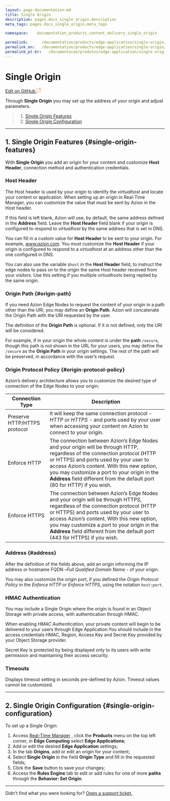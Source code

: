```yaml
---
layout: page-documentation-md
title: Single Origin
description: pages.docs_single_origin.description
meta_tags: pages.docs_single_origin.meta_tags

namespace:    documentation_products_content_delivery_single_origin

permalink:      /documentation/products/edge-application/single-origin/
permalink_en:   /documentation/products/edge-application/single-origin/
permalink_pt-br:   /documentacao/produtos/edge-application/single-origin/
---
```

# Single **Origin**

[Edit on GitHub <svg width="14" height="14" xmlns="http://www.w3.org/2000/svg"><g fill="none" stroke="#F3652B"><path d="M4.81.71H.672v11.43H12.1V8.001" stroke-width=".8"/><path d="M6.87.786h5.155V5.94M6.31 6.5L12.026.786"/></g></svg>](https://github.com/aziontech/docs_en/edit/master/edge-application/single-origin/2021-01-14-index.md)

Through **Single Origin** you may set up the address of your origin and adjust parameters.

> 1. [Single Origin Features](#single-origin-features)
> 2. [Single Origin Configuration](#single-origin-configuration)

---

## 1. Single Origin Features {#single-origin-features}

With **Single Origin** you add an origin for your content and customize **Host Header**, connection method and authentication credentials.

### Host Header

The Host header is used by your origin to identify the *virtualhost* and locate your content or application. When setting up an origin in Real-Time Manager, you can customize the value that must be sent by Azion in the Host header.

If this field is left blank, Azion will use, by default, the same address defined in the **Address** field. Leave the **Host Header** field blank if your origin is configured to respond to *virtualhost* by the same address that is set in DNS.

You can fill in a custom value for **Host Header** to be sent to your origin. For example, *www.azion.com*. You must customize the **Host Header** if your origin is configured to respond to a *virtualhost* at an address other than the one configured in DNS.

You can also use the variable `$host` in the **Host Header** field, to instruct the edge nodes to pass on to the origin the same Host header received from your visitors. Use this setting if you multiple *virtualhosts* being replied by the same origin.

### Origin Path  {#origin-path}

If you need Azion Edge Nodes to request the content of your origin in a path other than the URI, you may define an **Origin Path**. Azion will concatenate the Origin Path with the URI requested by the user.

The definition of the **Origin Path** is optional. If it is not defined, only the URI will be considered.

For example, if in your origin the whole content is under the **path** `/secure`, though this path is not shown in the URL for your users, you may define the `/secure` as the **Origin Path** in your origin settings. The rest of the path will be preserved, in accordance with the user’s request.

### Origin Protocol Policy {#origin-protocol-policy}

Azion’s delivery architecture allows you to customize the desired type of connection of the Edge Nodes to your origin:

| Connection Type              | Description                                                  |
| ---------------------------- | ------------------------------------------------------------ |
| Preserve HTTP/HTTPS protocol | It will keep the same connection protocol - *HTTP or HTTPS* - and ports used by your user when accessing your content on Azion to connect to your origin. |
| Enforce HTTP                 | The connection between Azion’s Edge Nodes and your origin will be through HTTP, regardless of the connection protocol (HTTP or HTTPS) and ports used by your user to access Azion’s content. With this new option, you may customize a port to your origin in the **Address** field different from the default port (80 for HTTP) if you wish. |
| Enforce HTTPS                | The connection between Azion’s Edge Nodes and your origin will be through HTTPS, regardless of the connection protocol (HTTP or HTTPS) and ports used by your user to access Azion’s content. With this new option, you may customize a port to your origin in the **Address** field different from the default port (443 for HTTPS) if you wish. |

### Address {#address}

After the definition of the fields above, add an origin informing the IP address or hostname FQDN –*Full Qualified Domain Name* - of your origin.

You may also customize the origin port, if you defined the *Origin Protocol Policy* in the *Enforce HTTP* or *Enforce HTTPS*, using the notation `host:port`.

### HMAC Authentication 

You may include a Single Origin where the origin is found in an Object Storage with private access, with authentication through HMAC.

When enabling *HMAC Authentication*, your private content will begin to be delivered to your users through Edge Application.You should include in the access credentials HMAC, Region, Access Key and Secret Key provided by your Object Storage provider. 

Secret Key is protected by being displayed only to its users with write permission and maintaining their access security.

### Timeouts 

Displays timeout setting in seconds pre-defined by Azion. Timeout values cannot be customized.

---

## 2. Single Origin Configuration {#single-origin-configuration}

To set up a Single Origin:

1.  Access [Real-Time Manager](https://manager.azion.com/) , click the **Products** menu on the top left corner, in **Edge Computing** select **Edge Applications**;
2.  Add or edit the desired **Edge Application** settings;
3.  In the tab **Origins**, add or edit an origin for your content;
4.  Select **Single Origin** in the field **Origin Type** and fill in the requested fields;
5.  Click the **Save** button to save your changes;
6.  Access the **Rules Engine** tab to edit or add rules for one of more **paths** through the **Behavior: Set Origin**.

---

Didn't find what you were looking for? [Open a support ticket.](https://tickets.azion.com/)
